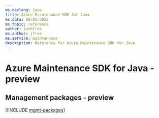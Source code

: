 ```yaml
---
ms.devlang: java
title: Azure Maintenance SDK for Java
ms.data: 08/01/2022
ms.topic: reference
author: joshfree
ms.author: jfree
ms.service: maintenance
description: Reference for Azure Maintenance SDK for Java
---
```

# Azure Maintenance SDK for Java - preview

## Management packages - preview
[!INCLUDE [mgmt-packages](maintenance-mgmt-index.md)]